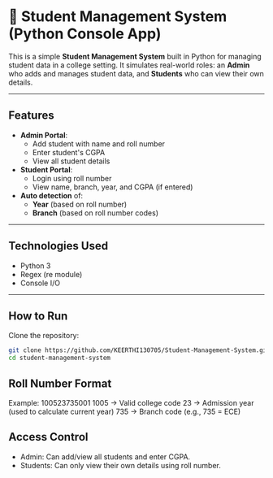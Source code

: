 # 🏫 Student Management System (Python Console App)

This is a simple **Student Management System** built in Python for managing student data in a college setting. It simulates real-world roles: an **Admin** who adds and manages student data, and **Students** who can view their own details.

---

## Features

- **Admin Portal**:
  - Add student with name and roll number
  - Enter student's CGPA
  - View all student details
- **Student Portal**:
  - Login using roll number
  - View name, branch, year, and CGPA (if entered)
- **Auto detection** of:
  - **Year** (based on roll number)
  - **Branch** (based on roll number codes)

---

## Technologies Used

- Python 3
- Regex (re module)
- Console I/O

---

## How to Run

Clone the repository:
   ```bash
   git clone https://github.com/KEERTHI130705/Student-Management-System.git
   cd student-management-system
   ```

## Roll Number Format

  Example: 100523735001
  1005 → Valid college code
  23 → Admission year (used to calculate current year)
  735 → Branch code (e.g., 735 = ECE)

## Access Control
    
  - Admin: Can add/view all students and enter CGPA.
  - Students: Can only view their own details using roll number.

